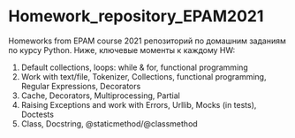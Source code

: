 # Homework_repository_EPAM2021
Homeworks from EPAM course 2021
репозиторий по домашним заданиям по курсу Python. Ниже, ключевые моменты к каждому HW:

1. Default collections, loops: while & for, functional programming
2. Work with text/file, Tokenizer, Collections, functional programming, Regular Expressions, Decorators
3. Cache, Decorators, Multiprocessing, Partial
4. Raising Exceptions and work with Errors, Urllib, Mocks (in tests), Doctests
5. Class, Docstring, @staticmethod/@classmethod
